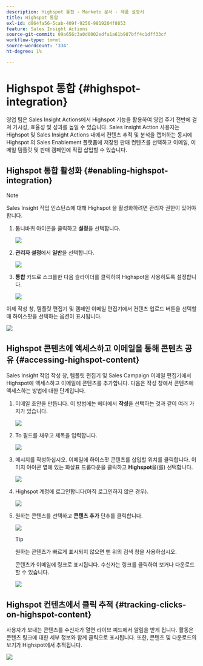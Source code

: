 ```yaml
---
description: Highspot 통합 - Marketo 문서 - 제품 설명서
title: Highspot 통합
exl-id: d864fa56-5cab-409f-9256-9819204f8853
feature: Sales Insight Actions
source-git-commit: 09a656c3a0d0002edfa1a61b987bff4c1dff33cf
workflow-type: tm+mt
source-wordcount: '334'
ht-degree: 1%

---
```


# Highspot 통합 {#highspot-integration}

영업 팀은 Sales Insight Actions에서 Highspot 기능을 활용하여 영업 주기 전반에 걸쳐 가시성, 효율성 및 성과를 높일 수 있습니다. Sales Insight Action 사용자는 Highspot 및 Sales Insight Actions 내에서 컨텐츠 추적 및 분석을 캡처하는 동시에 Highspot 의 Sales Enablement 플랫폼에 저장된 판매 컨텐츠를 선택하고 이메일, 이메일 템플릿 및 판매 캠페인에 직접 삽입할 수 있습니다.

## Highspot 통합 활성화 {#enabling-highspot-integration}

>[!NOTE]
>
>Sales Insight 작업 인스턴스에 대해 Highspot 을 활성화하려면 관리자 권한이 있어야 합니다.

1. 톱니바퀴 아이콘을 클릭하고 **설정**&#x200B;을 선택합니다.

   ![](assets/highspot-integration-1.png)

1. **관리자 설정**&#x200B;에서 **일반**&#x200B;을 선택합니다.

   ![](assets/highspot-integration-2.png)

1. **통합** 카드로 스크롤한 다음 슬라이더를 클릭하여 Highspot을 사용하도록 설정합니다.

   ![](assets/highspot-integration-3.png)

이제 작성 창, 템플릿 편집기 및 캠페인 이메일 편집기에서 컨텐츠 업로드 버튼을 선택할 때 하이스팟을 선택하는 옵션이 표시됩니다.

![](assets/highspot-integration-4.png)

## Highspot 콘텐츠에 액세스하고 이메일을 통해 콘텐츠 공유 {#accessing-highspot-content}

Sales Insight 작업 작성 창, 템플릿 편집기 및 Sales Campaign 이메일 편집기에서 Highspot에 액세스하고 이메일에 콘텐츠를 추가합니다. 다음은 작성 창에서 콘텐츠에 액세스하는 방법에 대한 단계입니다.

1. 이메일 초안을 만듭니다. 이 방법에는 헤더에서 **작성**&#x200B;을 선택하는 것과 같이 여러 가지가 있습니다.

   ![](assets/highspot-integration-5.png)

1. To 필드를 채우고 제목을 입력합니다.

   ![](assets/highspot-integration-6.png)

1. 메시지를 작성하십시오. 이메일에 하이스팟 콘텐츠를 삽입할 위치를 클릭합니다. 이미지 아이콘 옆에 있는 화살표 드롭다운을 클릭하고 **Highspot**&#x200B;을(를) 선택합니다.

   ![](assets/highspot-integration-7.png)

1. Highspot 계정에 로그인합니다(아직 로그인하지 않은 경우).

   ![](assets/highspot-integration-8.png)

1. 원하는 콘텐츠를 선택하고 **콘텐츠 추가** 단추를 클릭합니다.

   ![](assets/highspot-integration-9.png)

   >[!TIP]
   >
   >원하는 콘텐츠가 빠르게 표시되지 않으면 맨 위의 검색 창을 사용하십시오.

   콘텐츠가 이메일에 링크로 표시됩니다. 수신자는 링크를 클릭하여 보거나 다운로드할 수 있습니다.

   ![](assets/highspot-integration-10.png)

## Highspot 컨텐츠에서 클릭 추적 {#tracking-clicks-on-highspot-content}

사용자가 보내는 콘텐츠를 수신자가 열면 라이브 피드에서 알림을 받게 됩니다. 활동은 콘텐츠 링크에 대한 세부 정보와 함께 클릭으로 표시됩니다. 또한, 콘텐츠 및 다운로드의 보기가 Highspot에서 추적됩니다.

![](assets/highspot-integration-11.png)
